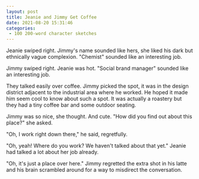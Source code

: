 ```yaml
---
layout: post
title: Jeanie and Jimmy Get Coffee
date: 2021-08-20 15:31:46
categories:
 - 100 200-word character sketches
---
```


Jeanie swiped right. Jimmy's name sounded like hers, she liked his dark but ethnically vague complexion. "Chemist" sounded like an interesting job.

Jimmy swiped right. Jeanie was hot. "Social brand manager" sounded like an interesting job.

They talked easily over coffee. Jimmy picked the spot, it was in the design district adjacent to the industrial area where he worked. He hoped it made him seem cool to know about such a spot. It was actually a roastery but they had a tiny coffee bar and some outdoor seating.

Jimmy was so nice, she thought. And cute. "How did you find out about this place?" she asked.

"Oh, I work right down there," he said, regretfully.

"Oh, yeah! Where do you work? We haven't talked about that yet." Jeanie had talked a lot about her job already.

"Oh, it's just a place over here." Jimmy regretted the extra shot in his latte and his brain scrambled around for a way to misdirect the conversation.

